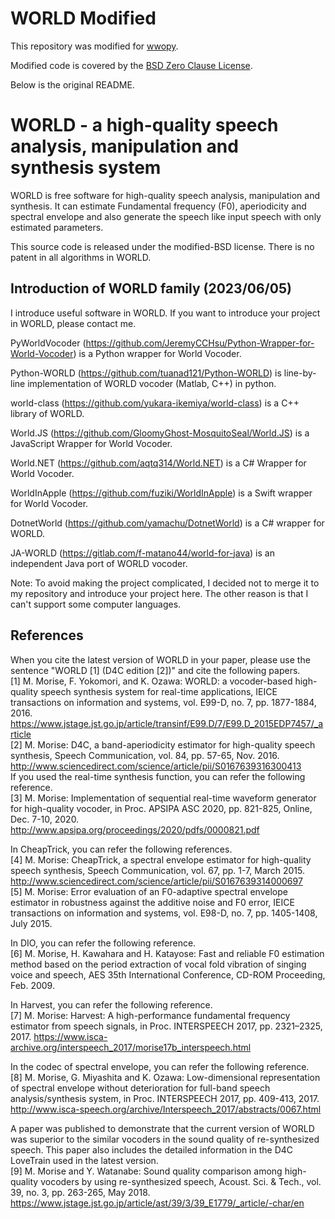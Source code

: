 # WORLD Modified

This repository was modified for [wwopy](https://github.com/sabonerune/wwopy).

Modified code is covered by the [BSD Zero Clause License](LICENSE_MODIFIED.txt).

Below is the original README.

# WORLD - a high-quality speech analysis, manipulation and synthesis system

WORLD is free software for high-quality speech analysis, manipulation and synthesis.
It can estimate Fundamental frequency (F0), aperiodicity and spectral envelope and also generate the speech like input speech with only estimated parameters.

This source code is released under the modified-BSD license.
There is no patent in all algorithms in WORLD.

## Introduction of WORLD family (2023/06/05)

I introduce useful software in WORLD. If you want to introduce your project in WORLD, please contact me.

PyWorldVocoder (https://github.com/JeremyCCHsu/Python-Wrapper-for-World-Vocoder) is a Python wrapper for World Vocoder.

Python-WORLD (https://github.com/tuanad121/Python-WORLD) is line-by-line implementation of WORLD vocoder (Matlab, C++) in python.

world-class (https://github.com/yukara-ikemiya/world-class) is a C++ library of WORLD.

World.JS (https://github.com/GloomyGhost-MosquitoSeal/World.JS) is a JavaScript Wrapper for World Vocoder.

World.NET (https://github.com/aqtq314/World.NET) is a C# Wrapper for World Vocoder.

WorldInApple (https://github.com/fuziki/WorldInApple) is a Swift wrapper for World Vocoder.

DotnetWorld (https://github.com/yamachu/DotnetWorld) is a C# wrapper for WORLD.

JA-WORLD (https://gitlab.com/f-matano44/world-for-java) is an independent Java port of WORLD vocoder.

Note: To avoid making the project complicated, I decided not to merge it to my repository and introduce your project here. The other reason is that I can't support some computer languages.

## References
When you cite the latest version of WORLD in your paper, please use the sentence "WORLD \[1\] (D4C edition [2])" and cite the following papers.  
[1] M. Morise, F. Yokomori, and K. Ozawa: WORLD: a vocoder-based high-quality speech synthesis system for real-time applications, IEICE transactions on information and systems, vol. E99-D, no. 7, pp. 1877-1884, 2016. https://www.jstage.jst.go.jp/article/transinf/E99.D/7/E99.D_2015EDP7457/_article  
[2] M. Morise: D4C, a band-aperiodicity estimator for high-quality speech synthesis, Speech Communication, vol. 84, pp. 57-65, Nov. 2016. http://www.sciencedirect.com/science/article/pii/S0167639316300413  
If you used the real-time synthesis function, you can refer the following reference.  
[3] M. Morise: Implementation of sequential real-time waveform generator for high-quality vocoder, in Proc. APSIPA ASC 2020, pp. 821-825, Online, Dec. 7-10, 2020. http://www.apsipa.org/proceedings/2020/pdfs/0000821.pdf  

In CheapTrick, you can refer the following references.  
[4] M. Morise: CheapTrick, a spectral envelope estimator for high-quality speech synthesis, Speech Communication, vol. 67, pp. 1-7, March 2015. http://www.sciencedirect.com/science/article/pii/S0167639314000697  
[5] M. Morise: Error evaluation of an F0-adaptive spectral envelope estimator in robustness against the additive noise and F0 error, IEICE transactions on information and systems, vol. E98-D, no. 7, pp. 1405-1408, July 2015.  

In DIO, you can refer the following reference.  
[6] M. Morise, H. Kawahara and H. Katayose: Fast and reliable F0 estimation method based on the period extraction of vocal fold vibration of singing voice and speech, AES 35th International Conference, CD-ROM Proceeding, Feb. 2009.

In Harvest, you can refer the following reference.  
[7] M. Morise: Harvest: A high-performance fundamental frequency estimator from speech signals, in Proc. INTERSPEECH 2017, pp. 2321–2325, 2017. https://www.isca-archive.org/interspeech_2017/morise17b_interspeech.html

In the codec of spectral envelope, you can refer the following reference.  
[8] M. Morise, G. Miyashita and K. Ozawa: Low-dimensional representation of spectral envelope without deterioration for full-band speech analysis/synthesis system, in Proc. INTERSPEECH 2017, pp. 409-413, 2017. http://www.isca-speech.org/archive/Interspeech_2017/abstracts/0067.html

A paper was published to demonstrate that the current version of WORLD was superior to the similar vocoders in the sound quality of re-synthesized speech. This paper also includes the detailed information in the D4C LoveTrain used in the latest version.  
[9] M. Morise and Y. Watanabe: Sound quality comparison among high-quality vocoders by using re-synthesized speech, Acoust. Sci. & Tech., vol. 39, no. 3, pp. 263-265, May 2018. https://www.jstage.jst.go.jp/article/ast/39/3/39_E1779/_article/-char/en
